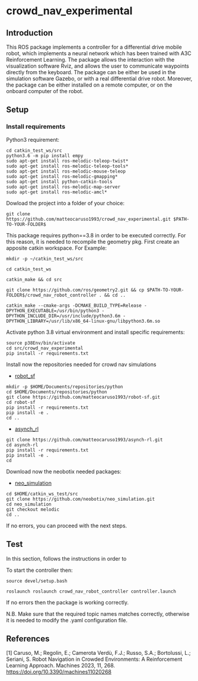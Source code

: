 # crowd_nav_experimental
## Introduction
This ROS package implements a controller for a differential drive mobile robot, which implements a neural network which has been trained with A3C Reinforcement Learning. The package allows the interaction with the visualization software Rviz, and allows the user to communicate waypoints directly from the keyboard.
The package can be either be used in the simulation software Gazebo, or with a real differential drive robot. Moreover, the package can be either installed on a remote computer, or on the onboard computer of the robot.

## Setup

### Install requirements
Python3 requirement:

```
cd catkin_test_ws/src
python3.6 -m pip install empy
sudo apt-get install ros-melodic-teleop-twist*
sudo apt-get install ros-melodic-teleop-tools*
sudo apt-get install ros-melodic-mouse-teleop
sudo apt-get install ros-melodic-gmapping*
sudo apt-get install python-catkin-tools
sudo apt-get install ros-melodic-map-server
sudo apt-get install ros-melodic-amcl*
```



Dowload the project into a folder of your choice:

```git clone https://github.com/matteocaruso1993/crowd_nav_experimental.git $PATH-TO-YOUR-FOLDER$```

This package requires python==3.8 in order to be executed correctly. For this reason, it is needed to recompile the geometry pkg. First create an apposite catkin workspace. For Example:

```mkdir -p ~/catkin_test_ws/src```

```cd catkin_test_ws```

```catkin_make && cd src```

```git clone https://github.com/ros/geometry2.git && cp $PATH-TO-YOUR-FOLDER$/crowd_nav_robot_controller . && cd ..```

```catkin_make --cmake-args -DCMAKE_BUILD_TYPE=Release -DPYTHON_EXECUTABLE=/usr/bin/python3 -DPYTHON_INCLUDE_DIR=/usr/include/python3.6m -DPYTHON_LIBRARY=/usr/lib/x86_64-linux-gnu/libpython3.6m.so```


Activate python 3.8 virtual environment and install specific requirements:
```
source p38Env/bin/activate
cd src/crowd_nav_experimental
pip install -r requirements.txt
```

Install now the repositories needed for crowd nav simulations

* [robot_sf](https://github.com/matteocaruso1993/robot-sf)
```
mkdir -p $HOME/Documents/repositories/python
cd $HOME/Documents/repositories/python
git clone https://github.com/matteocaruso1993/robot-sf.git
cd robot-sf
pip install -r requirements.txt
pip install -e .
cd ..
```

* [asynch_rl](https://github.com/matteocaruso1993/asynch-rl)
```
git clone https://github.com/matteocaruso1993/asynch-rl.git
cd asynch-rl
pip install -r requirements.txt
pip install -e .
cd 
```



Download now the neobotix needed packages:

* [neo_simulation](https://github.com/neobotix/neo_simulation)
```
cd $HOME/catkin_ws_test/src
git clone https://github.com/neobotix/neo_simulation.git
cd neo_simulation
git checkout melodic
cd ..
```
If no errors, you can proceed with the next steps.

## Test
In this section, follows the instructions in order to 

To start the controller then:

```source devel/setup.bash```

```roslaunch roslaunch crowd_nav_robot_controller controller.launch```

If no errors then the package is working correctly.

N.B. Make sure that the required topic names matches correctly, otherwise it is needed to modify the .yaml configuration file.


## References
[1] Caruso, M.; Regolin, E.; Camerota Verdù, F.J.; Russo, S.A.; Bortolussi, L.; Seriani, S. Robot Navigation in Crowded Environments: A Reinforcement Learning Approach. Machines 2023, 11, 268. https://doi.org/10.3390/machines11020268



